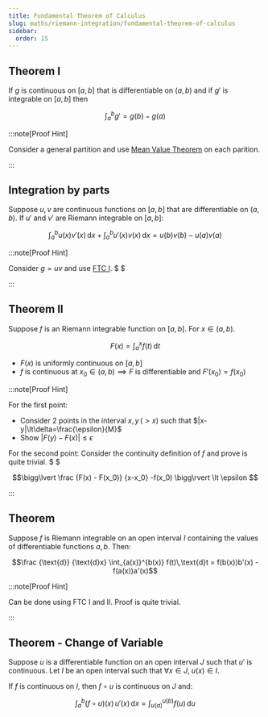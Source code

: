 ```yaml
---
title: Fundamental Theorem of Calculus
slug: maths/riemann-integration/fundamental-theorem-of-calculus
sidebar:
  order: 15
---
```


## Theorem I

If $g$ is continuous on $[a,b]$ that is differentiable on $(a,b)$ and if $g'$ is
integrable on $[a,b]$ then

```math
\int_a^b g' = g(b) - g(a)
```

:::note[Proof Hint]

Consider a general partition and use
[Mean Value Theorem](/maths/real-analysis/other-theorems/#mean-value-theorem) on
each parition.

:::

## Integration by parts

Suppose $u,v$ are continuous functions on $[a,b]$ that are differentiable on
$(a,b)$. If $u'$ and $v'$ are Riemann integrable on $[a,b]$:

```math
\int_a^b u(x)v'(x)\,\text{d}x
+
\int_a^b u'(x)v(x)\,\text{d}x
= u(b)v(b) - u(a)v(a)
```

:::note[Proof Hint]

Consider $g=uv$ and use
[FTC I](/maths/riemann-integration/fundamental-theorem-of-calculus/#theorem-i).
$ $

:::

## Theorem II

Suppose $f$ is an Riemann integrable function on $[a,b]$. For $x\in(a,b)$.

```math
F(x)=\int_a^x f(t)\,\text{d}t
```

- $F(x)$ is uniformly continuous on $[a,b]$
- $f$ is continuous at $x_0 \in (a,b) \implies F$ is differentiable and
  $F'(x_0) = f(x_0)$

:::note[Proof Hint]

For the first point:

- Consider 2 points in the interval $x,y\,(>x)$ such that
  $|x-y|\lt\delta=\frac{\epsilon}{M}$
- Show $\lvert F(y)-F(x) \rvert \le \epsilon$

For the second point: Consider the continuity definition of $f$ and prove is
quite trivial. $ $

```math
\bigg\lvert
\frac
{F(x) - F(x_0)}
{x-x_0}
-f(x_0)

\bigg\rvert
\lt \epsilon

```

:::

## Theorem

Suppose $f$ is Riemann integrable on an open interval $I$ containing the values
of differentiable functions $a,b$. Then:

```math
\frac
{\text{d}}
{\text{d}x}
\int_{a(x)}^{b(x)}
f(t)\,\text{d}t
=
f(b(x))b'(x) - f(a(x))a'(x)
```

:::note[Proof Hint]

Can be done using FTC I and II. Proof is quite trivial.

:::

## Theorem - Change of Variable

Suppose $u$ is a differentiable function on an open interval $J$ such that $u'$
is continuous. Let $I$ be an open interval such that
$\forall x \in J,\;u(x) \in I$.

If $f$ is continuous on $I$, then $f \circ u$ is continuous on $J$ and:

```math
\int_a^b{(f\circ u)(x)\,u'(x)\,\text{d}x}
=
\int_{u(a)}^{u(b)} f(u)\,\text{d}u

```
